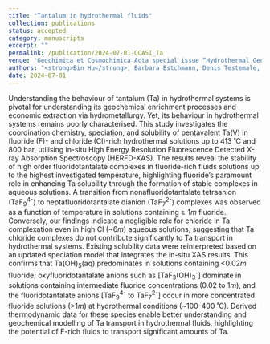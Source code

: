 ```yaml
---
title: "Tantalum in hydrothermal fluids"
collection: publications
status: accepted
category: manuscripts
excerpt: ""
permalink: /publication/2024-07-01-GCASI_Ta
venue: 'Geochimica et Cosmochimica Acta special issue “Hydrothermal Geochemistry and Beyond: A Tribute to Terry M. Seward”'
authors: "<strong>Bin Hu</strong>, Barbara Estchmann, Denis Testemale, Weihua Liu, Qiushi Guan, Harald Müller, Joël Brugger."
date: 2024-07-01
---
```


Understanding the behaviour of tantalum (Ta) in hydrothermal systems is pivotal for understanding its geochemical enrichment processes and economic extraction via hydrometallurgy. Yet, its behaviour in hydrothermal systems remains poorly characterised. This study investigates the coordination chemistry, speciation, and solubility of pentavalent Ta(V) in fluoride (F)- and chloride (Cl)-rich hydrothermal solutions up to 413 ˚C and 800 bar, utilising in-situ High Energy Resolution Fluorescence Detected X-ray Absorption Spectroscopy (HERFD-XAS). The results reveal the stability of high order fluoridotantalate complexes in fluoride-rich fluids solutions up to the highest investigated temperature, highlighting fluoride’s paramount role in enhancing Ta solubility through the formation of stable complexes in aqueous solutions. A transition from nonafluoridotantalate tetraanion (TaF<sub>9</sub><sup>4-</sup>) to heptafluoridotantalate dianion (TaF<sub>7</sub><sup>2-</sup>) complexes was observed as a function of temperature in solutions containing ≥ 1<i>m</i> fluoride. Conversely, our findings indicate a negligible role for chloride in Ta complexation even in high Cl (~6<i>m</i>) aqueous solutions, suggesting that Ta chloride complexes do not contribute significantly to Ta transport in hydrothermal systems. Existing solubility data were reinterpreted based on an updated speciation model that integrates the in-situ XAS results. This confirms that Ta(OH)<sub>5</sub>(aq) predominates in solutions containing <0.02<i>m</i> fluoride; oxyfluoridotantalate anions such as [TaF<sub>3</sub>(OH)<sub>3</sub><sup>-</sup>] dominate in solutions containing intermediate fluoride concentrations (0.02 to 1<i>m</i>), and the fluoridotantalate anions [TaF<sub>9</sub><sup>4-</sup> to TaF<sub>7</sub><sup>2-</sup>] occur in more concentrated fluoride solutions (>1<i>m</i>) at hydrothermal conditions (~100-400 ˚C). Derived thermodynamic data for these species enable better understanding and geochemical modelling of Ta transport in hydrothermal fluids, highlighting the potential of F-rich fluids to transport significant amounts of Ta.
